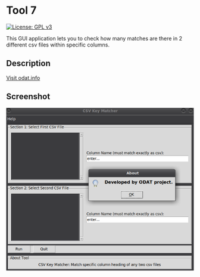 # Tool 7

[![License: GPL v3](https://img.shields.io/badge/License-GPLv3-blue.svg)](https://www.gnu.org/licenses/gpl-3.0)

This GUI application lets you to check how many matches are there in 2 different csv files within specific columns.

## Description

[Visit odat.info](https://odat.info)

## Screenshot

![Application Screenshot](screen.png)
